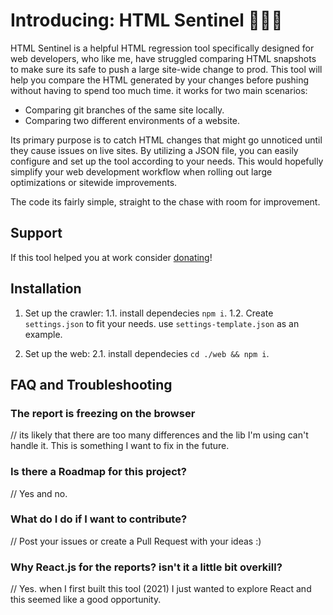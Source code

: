 # Introducing: HTML Sentinel 🔎🦟❌

HTML Sentinel is a helpful HTML regression tool specifically designed for web developers, who like me, have struggled comparing HTML snapshots to make sure its safe to push a large site-wide change to prod. This tool will help you compare the HTML generated by your changes before pushing without having to spend too much time. it works for two main scenarios:

- Comparing git branches of the same site locally.
- Comparing two different environments of a website.

Its primary purpose is to catch HTML changes that might go unnoticed until they cause issues on live sites. By utilizing a JSON file, you can easily configure and set up the tool according to your needs. This would hopefully simplify your web development workflow when rolling out large optimizations or sitewide improvements.

The code its fairly simple, straight to the chase with room for improvement.

## Support

If this tool helped you at work consider [donating](https://ko-fi.com/E1E0NCNON)!

## Installation

1. Set up the crawler:
   1.1. install dependecies `npm i`.
   1.2. Create `settings.json` to fit your needs. use `settings-template.json` as an example.

2. Set up the web:
   2.1. install dependecies `cd ./web && npm i`.

## FAQ and Troubleshooting

### The report is freezing on the browser

// its likely that there are too many differences and the lib I'm using can't handle it. This is something I want to fix in the future.

### Is there a Roadmap for this project?

// Yes and no.

### What do I do if I want to contribute?

// Post your issues or create a Pull Request with your ideas :)

### Why React.js for the reports? isn't it a little bit overkill?

// Yes. when I first built this tool (2021) I just wanted to explore React and this seemed like a good opportunity.
